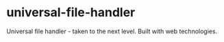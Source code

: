 # universal-file-handler
Universal file handler - taken to the next level. Built with web technologies.
